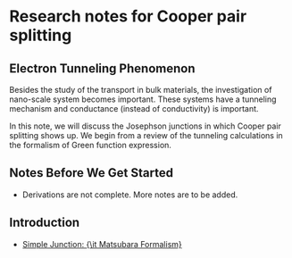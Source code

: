 
# Research notes for Cooper pair splitting

## Electron Tunneling Phenomenon

Besides the study of the transport in bulk materials, the investigation of nano-scale system becomes important. These systems have a tunneling mechanism and conductance (instead of conductivity) is important. 

In this note, we will discuss the  Josephson junctions in which Cooper pair splitting shows up. We begin from a review of the tunneling calculations in the formalism of Green function expression. 


## Notes Before We Get Started

- Derivations are not complete. More notes are to be added.



## Introduction

- [Simple Junction: {\it Matsubara Formalism}](http://ucidatascienceinitiative.github.io/IntroToJulia/Html/simplejunction)

